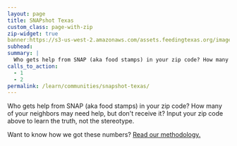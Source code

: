 ```yaml
---
layout: page
title: SNAPshot Texas
custom_class: page-with-zip
zip-widget: true
banner:https://s3-us-west-2.amazonaws.com/assets.feedingtexas.org/images/posts/terrell_county_SNAPshot.jpg
subhead: 
summary: |
  Who gets help from SNAP (aka food stamps) in your zip code? How many of your neighbors may need help, but don't receive it? Learn the truth, not the stereotype.
calls_to_action:
  - 1
  - 2
permalink: /learn/communities/snapshot-texas/
---
```

Who gets help from SNAP (aka food stamps) in your zip code? How many of your neighbors may need help, but don't receive it? Input your zip code above to learn the truth, not the stereotype. 

Want to know how we got these numbers? [Read our methodology.](https://s3-us-west-2.amazonaws.com/assets.feedingtexas.org/pdf/snapshot-methodology.pdf)
